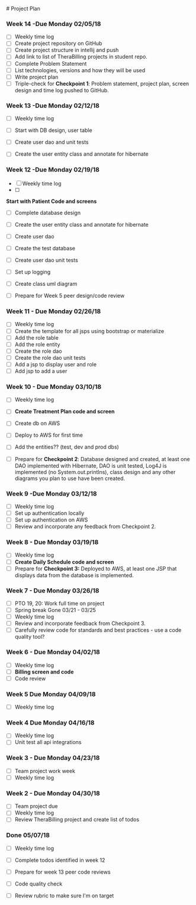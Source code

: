 ﻿﻿﻿﻿# Project Plan### Week 14 -Due  Monday 02/05/18- [ ] Weekly time log- [ ] Create project repository on GitHub- [ ] Create project structure in intellij and push- [ ] Add link to list of TheraBilling projects in student repo.- [ ] Complete Problem Statement- [ ] List technologies, versions and how they will be used- [ ] Write project plan- [ ] Triple-check for **Checkpoint 1**: Problem statement, project plan, screen design and time log pushed to GitHub. ### Week 13 -Due  Monday 02/12/18- [ ]  Weekly time log- [ ]  Start with DB design, user table- [ ]  Create user dao and unit tests- [ ] Create the user entity class and annotate for hibernate### Week 12 -Due  Monday 02/19/18- [ ] Weekly time log- [ ] **Start with Patient Code and screens**- [ ] Complete database design- [ ] Create the user entity class and annotate for hibernate- [ ] Create user dao- [ ] Create the test database- [ ] Create user dao unit tests- [ ] Set up logging- [ ] Create class uml diagram- [ ] Prepare for Week 5 peer design/code review### Week 11 - Due Monday  02/26/18- [ ] Weekly time log- [ ] Create the template for all jsps using bootstrap or materialize- [ ] Add the role table- [ ] Add the role entity- [ ] Create the role dao- [ ] Create the role dao unit tests- [ ] Add a jsp to display user and role- [ ] Add jsp to add a user### Week 10  - Due  Monday 03/10/18- [ ] Weekly time log- [ ] **Create Treatment Plan code and screen**- [ ] Create db on AWS- [ ] Deploy to AWS for first time- [ ] Add the entities?? (test, dev and prod dbs)- [ ] Prepare for **Checkpoint 2**: Database designed and created, at least one DAO implemented with Hibernate, DAO is unit tested, Log4J is implemented (no System.out.printlns), class design and any other diagrams you plan to use have been created. ### Week 9 -Due  Monday 03/12/18- [ ] Weekly time log- [ ] Set up authentication locally- [ ] Set up authentication on AWS- [ ] Review and incorporate any feedback from Checkpoint 2.### Week 8 - Due Monday 03/19/18- [ ] Weekly time log- [ ] **Create Daily Schedule code and screen**- [ ] Prepare for **Checkpoint 3:** Deployed to AWS, at least one JSP that displays data from the database is implemented. ### Week 7 - Due Monday 03/26/18- [ ] PTO 19, 20:  Work full time on project- [ ] Spring break Gone 03/21 - 03/25- [ ] Weekly time log- [ ] Review and incorporate feedback from Checkpoint 3.- [ ] Carefully review code for standards and best practices - use a code quality tool? ### Week 6 - Due Monday 04/02/18- [ ] Weekly time log- [ ] **Billing screen and code**- [ ] Code review### Week 5 Due Monday 04/09/18- [ ] Weekly time log### Week 4 Due Monday 04/16/18- [ ] Weekly time log- [ ] Unit test all api integrations### Week 3  - Due Monday 04/23/18- [ ] Team project work week- [ ] Weekly time log### Week 2 - Due Monday 04/30/18- [ ] Team project due- [ ] Weekly time log- [ ] Review TheraBilling  project and create list of todos### Done  05/07/18- [ ] Weekly time log- [ ] Complete todos identified in week 12- [ ] Prepare for week 13 peer code reviews- [ ] Code quality check- [ ] Review rubric to make sure I'm on target